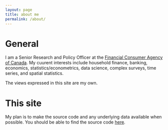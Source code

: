 ```yaml
---
layout: page
title: about me
permalink: /about/
---
```


# General
I am a Senior Research and Policy Officer at the [Financial Consumer Agency of Canada](https://www.canada.ca/en/financial-consumer-agency.html). My cuurent interests include household finance, banking, economics, statistics/econometrics, data science, complex surveys, time series, and spatial statistics.  

The views expressed in this site are my own. 

# This site
My plan is to make the source code and any underlying data available when possible. You should be able to find the source code [here](https://github.com/sjwild). 

